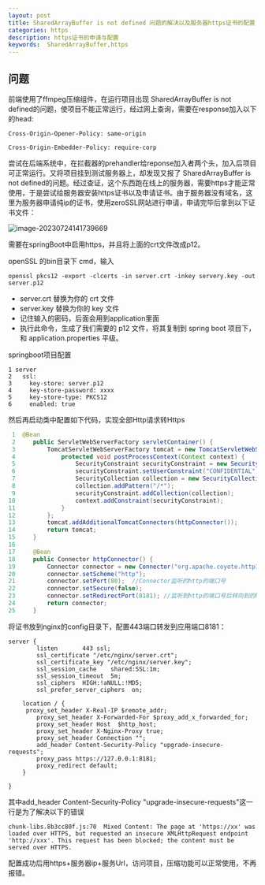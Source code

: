 ```yaml
---
layout: post
title: SharedArrayBuffer is not defined 问题的解决以及服务器https证书的配置
categories: https
description: https证书的申请与配置
keywords:  SharedArrayBuffer,https
---
```


## 问题

前端使用了ffmpeg压缩组件，在运行项目出现 SharedArrayBuffer is not defined的问题，使项目不能正常运行，经过网上查询，需要在response加入以下的head:

```nginx
Cross-Origin-Opener-Policy: same-origin

Cross-Origin-Embedder-Policy: require-corp
```

尝试在后端系统中，在拦截器的prehandler给reponse加入者两个头，加入后项目可正常运行。又将项目挂到测试服务器上，却发现又报了 SharedArrayBuffer is not defined的问题。经过查证，这个东西跑在线上的服务器，需要https才能正常使用，于是尝试给服务器安装https证书以及申请证书。由于服务器没有域名，这里为服务器申请纯ip的证书，使用zeroSSL网站进行申请，申请完毕后拿到以下证书文件：

![image-20230724141739669](https://raw.githubusercontent.com/scottyzh/scottyzh.github.io/main/image/image-20230724141739669.png)

需要在springBoot中启用https，并且将上面的crt文件改成p12。

openSSL 的bin目录下 cmd，输入

```
openssl pkcs12 -export -clcerts -in server.crt -inkey servery.key -out server.p12 
```

- server.crt 替换为你的 crt 文件
- server.key 替换为你的 key 文件
- 记住输入的密码，后面会用到application里面
- 执行此命令，生成了我们需要的 p12 文件，将其复制到 spring boot 项目下，和 application.properties 平级。

springboot项目配置

```
1 server
2   ssl:
3     key-store: server.p12
4     key-store-password: xxxx
5     key-store-type: PKCS12
6     enabled: true
```

然后再启动类中配置如下代码，实现全部Http请求转Https

```java
 1  @Bean
 2     public ServletWebServerFactory servletContainer() {
 3         TomcatServletWebServerFactory tomcat = new TomcatServletWebServerFactory(){
 4             protected void postProcessContext(Context context) {
 5                 SecurityConstraint securityConstraint = new SecurityConstraint();
 6                 securityConstraint.setUserConstraint("CONFIDENTIAL");
 7                 SecurityCollection collection = new SecurityCollection();
 8                 collection.addPattern("/*");
 9                 securityConstraint.addCollection(collection);
10                 context.addConstraint(securityConstraint);
11             }
12         };
13         tomcat.addAdditionalTomcatConnectors(httpConnector());
14         return tomcat;
15     }
16 
17     @Bean
18     public Connector httpConnector() {
19         Connector connector = new Connector("org.apache.coyote.http11.Http11NioProtocol");
20         connector.setScheme("http");
21         connector.setPort(80);  //Connector监听的http的端口号
22         connector.setSecure(false);
23         connector.setRedirectPort(8181); //监听到http的端口号后转向到的https的端口号
24         return connector;
25     }
```

将证书放到nginx的config目录下，配置443端口转发到应用端口8181：



```nginx
server {
        listen       443 ssl;
        ssl_certificate "/etc/nginx/server.crt";
        ssl_certificate_key "/etc/nginx/server.key";
        ssl_session_cache    shared:SSL:1m;
        ssl_session_timeout  5m;    
		ssl_ciphers  HIGH:!aNULL:!MD5;
   		ssl_prefer_server_ciphers  on;
 
    location / {
     proxy_set_header X-Real-IP $remote_addr;
        proxy_set_header X-Forwarded-For $proxy_add_x_forwarded_for;
        proxy_set_header Host  $http_host;
        proxy_set_header X-Nginx-Proxy true;
        proxy_set_header Connection "";
        add_header Content-Security-Policy "upgrade-insecure-requests";
        proxy_pass https://127.0.0.1:8181; 
        proxy_redirect default;
    }
    
}
```

其中add_header Content-Security-Policy "upgrade-insecure-requests"这一行是为了解决以下的错误

```
chunk-libs.8b3cc80f.js:70  Mixed Content: The page at 'https://xx' was loaded over HTTPS, but requested an insecure XMLHttpRequest endpoint 'http://xxx'. This request has been blocked; the content must be served over HTTPS.
```

配置成功后用https+服务器ip+服务Url，访问项目，压缩功能可以正常使用，不再报错。

